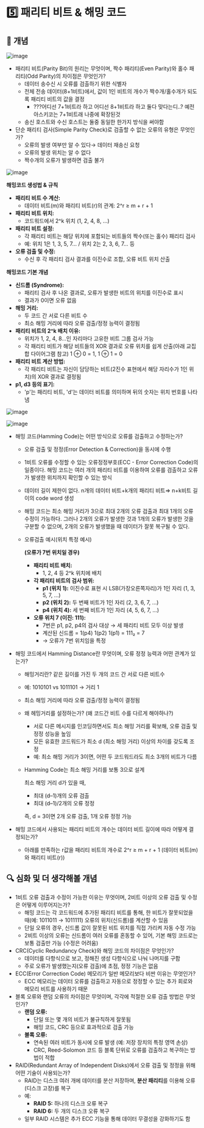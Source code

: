 # 5️⃣ 패리티 비트 & 해밍 코드

## **📖 개념**

![image](https://github.com/user-attachments/assets/6d3bd28e-a9f0-45fd-b42c-80970cd974f1)


- 패리티 비트(Parity Bit)의 원리는 무엇이며, 짝수 패리티(Even Parity)와 홀수 패리티(Odd Parity)의 차이점은 무엇인가?
    - 데이터 송수신 시 오류를 검출하기 위한 식별자
    - 전체 전송 데이터(8+1비트)에서, 값이 1인 비트의 개수가 짝수개/홀수개가 되도록 패리티 비트의 값을 결정
        - ???어디선 7+1비트라 하고 어디선 8+1비트라 하고 둘다 맞다는디..? 예전 아스키코는 7+1비트래 나중에 확장된것
    - 송신 호스트와 수신 호스트는 둘중 동일한 한가지 방식을 써야함
- 단순 패리티 검사(Simple Parity Check)로 검출할 수 없는 오류의 유형은 무엇인가?
    - 오류의 발생 여부만 알 수 있다→ 데이터 재송신 요청
    - 오류의 발생 위치는 알 수 없다
    - 짝수개의 오류가 발생하면 검출 불가

![image](https://github.com/user-attachments/assets/10b0e4d7-0d25-44e5-9450-1be71c4a2bec)


**해밍코드 생성법 & 규칙**

- **패리티 비트 수 계산:**
    - 데이터 비트(m)와 패리티 비트(r)의 관계: 2^r ≥ m + r + 1
- **패리티 비트 위치:**
    - 코드워드에서 2^k 위치 (1, 2, 4, 8, …)
- **패리티 비트 설정:**
    - 각 패리티 비트는 해당 위치에 포함되는 비트들의 짝수(또는 홀수) 패리티 검사
    - 예: 위치 1은 1, 3, 5, 7… / 위치 2는 2, 3, 6, 7… 등
- **오류 검출 및 수정:**
    - 수신 후 각 패리티 검사 결과를 이진수로 조합, 오류 비트 위치 산출

**해밍코드 기본 개념**

- **신드롬 (Syndrome):**
    - 패리티 검사 후 나온 결과로, 오류가 발생한 비트의 위치를 이진수로 표시
    - 결과가 0이면 오류 없음
- **해밍 거리:**
    - 두 코드 간 서로 다른 비트 수
    - 최소 해밍 거리에 따라 오류 검출/정정 능력이 결정됨
- **패리티 비트의 2^k 배치 이유:**
    - 위치가 1, 2, 4, 8…인 자리마다 고유한 비트 그룹 검사 가능
    - 각 패리티 비트가 해당 비트들의 XOR 결과로 오류 위치를 쉽게 산출(아래 교집합 다이어그램 참고)
    1 ⊕ 0 = 1, 1 ⊕ 1 = 0
- **패리티 비트 계산 방법:**
    - 각 패리티 비트는 자신이 담당하는 비트(2진수 표현에서 해당 자리수가 1인 위치)의 XOR 결과로 결정됨
- **p1, d3 등의 표기:**
    - 'p'는 패리티 비트, 'd'는 데이터 비트를 의미하며 뒤의 숫자는 위치 번호를 나타냄

![image](https://github.com/user-attachments/assets/e91d9b05-7b96-4efc-8e47-99621c45359d)


![image](https://github.com/user-attachments/assets/02e12787-0007-4395-95a6-2a71e37d633a)


- 해밍 코드(Hamming Code)는 어떤 방식으로 오류를 검출하고 수정하는가?
    - 오류 검출 및 정정(Error Detection & Correction)을 동시에 수행
    - 1비트 오류를 수정할 수 있는 오류정정부호(ECC - Error Correction Code)의 일종이다.
     해밍 코드는 여러 개의 패리티 비트를 이용하여 오류를 검출하고 오류가 발생한 위치까지 확인할 수 있는 방식
    - 데이터 길이 제한이 없다.
    n개의 데이터 비트+k개의 패리티 비트⇒ n+k비트 길이의 code word 생성
    - 해밍 코드는 최소 해밍 거리가 3으로 최대 2개의 오류 검출과 최대 1개의 오류 수정이 가능하다. 그러나 2개의 오류가 발생한 것과 1개의 오류가 발생한 것을 구분할 수 없으며, 2개의 오류가 발생했을 때 데이터가 잘못 복구될 수 있다.
    - 오류검출 예시(위치 특정 예시)
        
         **(오류가 7번 위치일 경우)**
        
        - **패리티 비트 배치:**
            - 1, 2, 4 등 2^k 위치에 배치
        - **각 패리티 비트의 검사 범위:**
            - **p1 (위치 1):** 이진수로 표현 시 LSB(가장오른쪽자리)가 1인 자리 (1, 3, 5, 7, …)
            - **p2 (위치 2):** 두 번째 비트가 1인 자리 (2, 3, 6, 7, …)
            - **p4 (위치 4):** 세 번째 비트가 1인 자리 (4, 5, 6, 7, …)
        - **오류 위치 7 (이진: 111):**
            - 7번은 p1, p2, p4의 검사 대상 → 세 패리티 비트 모두 이상 발생
            - 계산된 신드롬 = 1(p4) 1(p2) 1(p1) = 111₂ = 7
            - → 오류가 7번 위치임을 특정
    
- 해밍 코드에서 Hamming Distance란 무엇이며, 오류 정정 능력과 어떤 관계가 있는가?
    - 해밍거리란? 같은 길이를 가진 두 개의 코드 간  서로 다른 비트수
    - 예: 1010101 vs 1011101 → 거리 1
    - 최소 해밍 거리에 따라 오류 검출/정정 능력이 결정됨
    - 왜 헤밍거리를 설정하는가? (왜 코드간 비트 수를 다르게 해야하나?)
        - 서로 다른 메시지를 인코딩하면서도 최소 해밍 거리를 확보해, 오류 검출 및 정정 성능을 높임
        - 모든 유효한 코드워드가 최소 d (최소 해밍 거리) 이상의 차이를 갖도록 조정
        - 예: 최소 해밍 거리가 3이면, 어떤 두 코드워드라도 최소 3개의 비트가 다름
    - Hamming Code는 최소 해밍 거리를 보통 3으로 설계
        
        최소 해밍 거리 d가 있을 때,
        
        - 최대 (d–1)개의 오류 검출
        - 최대 (d–1)/2개의 오류 정정
        
        즉, d = 3이면 2개 오류 검출, 1개 오류 정정 가능
        
- 해밍 코드에서 사용되는 패리티 비트의 개수는 데이터 비트 길이에 따라 어떻게 결정되는가?
    - 아래를 만족하는 r값을 패리티 비트의 개수로
     2^r ≥ m + r + 1  (데이터 비트(m)와 패리티 비트(r))

## **🔍 심화 및 더 생각해볼 개념**

- 1비트 오류 검출과 수정이 가능한 이유는 무엇이며, 2비트 이상의 오류 검출 및 수정은 어떻게 이루어지는가?
    - 해밍 코드는 각 코드워드에 추가된 패리티 비트를 통해, 한 비트가 잘못되었을 때(예: 1011011 → 1011111) 오류의 위치(신드롬)를 계산할 수 있음
    - 단일 오류의 경우, 신드롬 값이 잘못된 비트 위치를 직접 가리켜 자동 수정 가능
    - 2비트 이상의 오류는 신드롬이 여러 오류를 혼동할 수 있어, 기본 해밍 코드로는 보통 검출만 가능 (수정은 어려움)
- CRC(Cyclic Redundancy Check)와 해밍 코드의 차이점은 무엇인가?
    - 데이터를 다항식으로 보고, 정해진 생성 다항식으로 나눠 나머지를 구함
    - 주로 오류가 발생했는지(오류 검출)에 초점, 정정 기능은 없음
- ECC(Error Correction Code) 메모리가 일반 메모리보다 비싼 이유는 무엇인가?
    - ECC 메모리는 데이터 오류를 검출하고 자동으로 정정할 수 있는 추가 회로와 메모리 비트를 사용하기 때문
- 블록 오류와 랜덤 오류의 차이점은 무엇이며, 각각에 적절한 오류 검출 방법은 무엇인가?
    - **랜덤 오류:**
        - 단일 또는 몇 개의 비트가 불규칙하게 잘못됨
        - 해밍 코드, CRC 등으로 효과적으로 검출 가능
    - **블록 오류:**
        - 연속된 여러 비트가 동시에 오류 발생 (예: 저장 장치의 특정 영역 손상)
        - CRC, Reed-Solomon 코드 등 블록 단위로 오류를 검출하고 복구하는 방법이 적합
- RAID(Redundant Array of Independent Disks)에서 오류 검출 및 정정을 위해 어떤 기술이 사용되는가?
    - RAID는 디스크 여러 개에 데이터를 분산 저장하며, **분산 패리티**를 이용해 오류(디스크 고장)를 복구
    - 예:
        - **RAID 5:** 하나의 디스크 오류 복구
        - **RAID 6:** 두 개의 디스크 오류 복구
    - 일부 RAID 시스템은 추가 ECC 기능을 통해 데이터 무결성을 강화하기도 함
